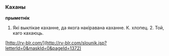 ### Каханы
**прыметнік**

1. Які выклікае каханне, да якога накіравана каханне. К. хлопец. 2. Той, каго кахаюць.

<a rel="author">[http://rv-blr.com/](http://rv-blr.com/slounik.jsp?letterId=0&maskId=0&pageId=1372)</a>
